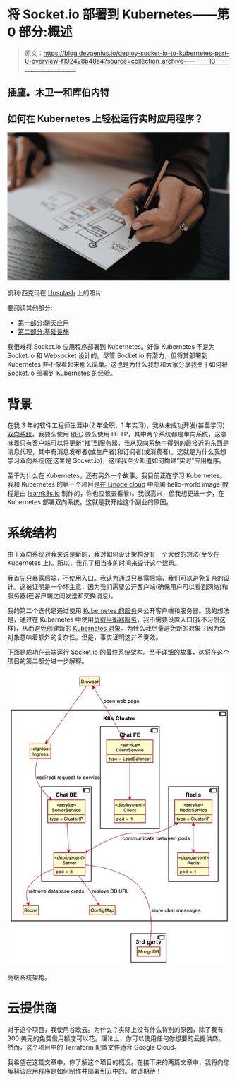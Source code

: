 # 将 Socket.io 部署到 Kubernetes——第 0 部分:概述

> 原文：<https://blog.devgenius.io/deploy-socket-io-to-kubernetes-part-0-overview-f192428b48a4?source=collection_archive---------13----------------------->

## 插座。木卫一和库伯内特

## 如何在 Kubernetes 上轻松运行实时应用程序？

![](img/a582db1bfc26ddee61efa5af85d9417a.png)

凯利·西克玛在 [Unsplash](https://unsplash.com?utm_source=medium&utm_medium=referral) 上的照片

要阅读其他部分:

*   [第一部分:聊天应用](/deploy-socket-io-to-kubernetes-part-1-chat-application-f0824fed648a)
*   [第二部分:基础设施](/deploy-socket-io-to-kubernetes-part-2-infrastructure-7764fec252d0)

我很难将 Socket.io 应用程序部署到 Kubernetes。好像 Kubernetes 不是为 Socket.io 和 Websocket 设计的。尽管 Socket.io 有潜力，但将其部署到 Kubernetes 并不像看起来那么简单。这也是为什么我想和大家分享我关于如何将 Socket.io 部署到 Kubernetes 的经验。

# 背景

在我 3 年的软件工程师生涯中(2 年全职，1 年实习)，我从未成功开发(甚至学习)[双向系统](https://stackoverflow.com/a/12366688)。我要么使用 [RPC](https://github.com/sofastack/sofa-rpc) 要么使用 HTTP，其中两个系统都是单向系统，这意味着只有客户端可以将更新“推”到服务器。我从双向系统中得到的最接近的东西是消息代理，其中有消息发布者(或生产者)和订阅者(或消费者)。这就是为什么我想学习双向系统(在这里是 Socket.io)，这样我至少知道如何构建“实时”应用程序。

至于为什么在 Kubernetes，还有另外一个故事。我目前正在学习 Kubernetes。我和 Kubernetes 的第一个项目是[在 Linode cloud](https://learnk8s.io/terraform-lke) 中部署 hello-world image(教程是由 [learnk8s.io](https://learnk8s.io/blog) 制作的，你也应该去看看)。我很高兴，但我想更进一步，在 Kubernetes 部署双向系统。这就是我开始这个副业的原因。

# 系统结构

由于双向系统对我来说是新的，我对如何设计架构没有一个大致的想法(至少在 Kubernetes 上)。所以，我花了相当多的时间来设计这个建筑。

我首先只暴露后端，不使用入口。我认为通过只暴露后端，我们可以避免复杂的设计。这被证明是一个坏主意，因为我们需要公开客户端(确保用户可以看到网络)和服务器(在客户端之间发送和交换消息)。

我的第二个迭代是通过使用 [Kubernetes 的服务](https://kubernetes.io/docs/concepts/services-networking/service/)来公开客户端和服务器。我的想法是，通过在 Kubernetes 中使用[负载平衡器服务](https://medium.com/google-cloud/kubernetes-nodeport-vs-loadbalancer-vs-ingress-when-should-i-use-what-922f010849e0)，我不需要设置入口(我不习惯这样)，从而避免创建新的 [Kubernetes 对象](https://kubernetes.io/docs/concepts/overview/working-with-objects/kubernetes-objects/)。为什么我尽量避免新的对象？因为新对象意味着额外的复杂性。但是，事实证明这并不奏效。

下面是成功在云端运行 Socket.io 的最终系统架构。至于详细的故事，这将在这个项目的第二部分进一步解释。

![](img/65b1b8ed4537df212d9233a4e290c871.png)

高级系统架构。

# 云提供商

对于这个项目，我使用谷歌云。为什么？实际上没有什么特别的原因，除了我有 300 美元的免费信用额度可以花。理论上，你可以使用任何你想要的云提供商。然而，这个项目中的 Terraform 配置文件适合 Google Cloud。

我希望在这篇文章中，你了解这个项目的概况。在接下来的两篇文章中，我将向您解释该应用程序是如何制作并部署到云中的。敬请期待！